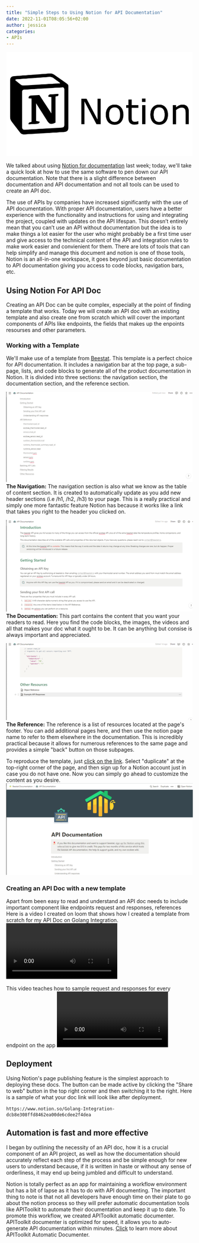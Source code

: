 ```yaml
---
title: "Simple Steps to Using Notion for API Documentation"
date: 2022-11-01T08:05:56+02:00
author: jessica
categories: 
- APIs
---
```


![Notion logo](./notion-logo.png)

We talked about using [Notion for documentation](../using-notion-for-API-documentation/index.md) last week; today, we'll take a quick look at how to use the same software to pen down our API documentation. Note that there is a slight difference between documentation and API documentation and not all tools can be used to create an API doc.

The use of APIs by companies have increased significantly with the use of API documentation. With proper API documentation, users have a better experience with the functionality and instructions for using and integrating the project, coupled with updates on the API lifespan. This doesn’t entirely mean that you can’t use an API without documentation but the idea is to make things a lot easier for the user who might probably be a first time user and give access to the technical content of the API and integration rules to make work easier and convienient for them. There are lots of tools that can help simplify and manage this document and notion is one of those tools, Notion is an all-in-one workspace, it goes beyond just basic documentation to API documentation giving you access to code blocks, navigation bars, etc.

## Using Notion For API Doc
Creating an API Doc can be quite complex, especially at the point of finding a template that works. Today we will create an API doc with an existing template and also create one from scratch  which will cover the important components of APIs like endpoints, the fields that makes up the enpoints resourses and other parameters.

### Working with a Template
We'll make use of a template from [Beestat](https://www.notion.so/API-Documentation-e4a7746e6a3f45dbb58ea6b45b8f9744). This template is a perfect choice for API documentation. It includes a navigation bar at the top page, a sub-page, lists, and code blocks to generate all of the product documentation in Notion. It is divided into three sections: the navigation section, the documentation section, and the reference section.

![Navigation bar](./navigation.png)
**The Navigation:** The navigation section is also what we know as the table of content section. It is created to automatically update as you add new header sections (i.e /h1, /h2, /h3) to your page. This is a really practical and simply one more fantastic feature Notion has because it works like a link that takes you right to the header you clicked on.

![Documentation](./content.png)
**The Documentation:** This part contains the content that you want your readers to read. Here you find the code blocks, the images, the videos and all that makes your doc what it ought to be. It can be anything but consise is always important and appreciated.

![Reference](./resource.png)
**The Reference:** The reference is a list of resources located at the page's footer. You can add additional pages here, and then use the notion page name to refer to them elsewhere in the documentation. This is incredibly practical because it allows for numerous references to the same page and provides a simple "back" button on those subpages.

To reproduce the template, just [click on the link](https://www.notion.so/API-Documentation-e4a7746e6a3f45dbb58ea6b45b8f9744). Select "duplicate" at the top-right corner of the page, and then sign up for a Notion account just in case you do not have one. Now you can simply go ahead to customize the content as you desire. 
![Beestat](./beestat-duplicate.png)

### Creating an API Doc with a new template
Apart from been easy to read and understand an API doc needs to include important component like  endpoints request and responses, references 
Here is a video I created on loom that shows how I created a template from scratch for my API Doc on Golang Integration.  
<video controls src="creating-an-api-doc-with-notion.mp4" ></video>

This video teaches how to sample request and responses for every endpoint on the app
<video controls src="request-and-response" ></video>


## Deployment 
Using Notion's page publishing feature is the simplest approach to deploying these docs.
The button can be made active by clicking the "Share to web" button in the top right corner and then switching it to the right. Here is a sample of what your doc link will look like after deployment. 
```
https://www.notion.so/Golang-Integration-dcb8e308ffd8462ea00de6cdee2f4dea
```

## Automation is fast and more effective 
I began by outlining the necessity of an API doc, how it is a crucial component of an API project, as well as how the documentation should accurately reflect each step of the process and be simple enough for new users to understand because, if it is written in haste or without any sense of orderliness, it may end up being jumbled and difficult to understand.

Notion is totally perfect as an app for maintaining a workflow environment but has a bit of lapse as it has to do with API documenting. The important thing to note is that not all developers have enough time on their plate to go about the notion process so they will prefer automatic documentation tools like APIToolkit to automate their documentation and keep it up to date. To promote this workflow, we created APIToolkit automatic documenter. APIToolkit documenter is optimized for speed, it allows you to auto-generate API documentation within minutes. [Click](../updates-october-2022) to learn more about APIToolkit Automatic Documenter.
